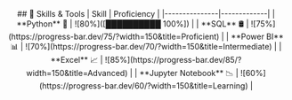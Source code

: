 <div align="center">
## 🧠 Skills & Tools
| Skill         | Proficiency |
|---------------|-------------|
| **Python** 🐍         | ![80%]([██████████ 100%]) |
| **SQL** 🛢️           | ![75%](https://progress-bar.dev/75/?width=150&title=Proficient) |
| **Power BI** 📊       | ![70%](https://progress-bar.dev/70/?width=150&title=Intermediate) |
| **Excel** 📈          | ![85%](https://progress-bar.dev/85/?width=150&title=Advanced) |
| **Jupyter Notebook** 📉        | ![60%](https://progress-bar.dev/60/?width=150&title=Learning) |
</div>
